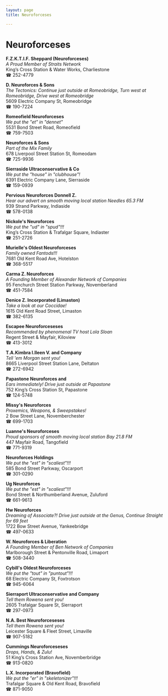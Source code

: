 ```yaml
---
layout: page 
title: Neuroforceses

---
```



# Neuroforceses


 **F.Z.K.T.I.F. Sheppard (Neuroforceses)**  
_A Proud Member of Straits Network_  
King’s Cross Station & Water Works, Charliestone  
☎ 252-4779

**D. Neuroforces & Sons**  
_The Tectonics: Continue just outside at Romeobridge, Turn west at Romeobridge, Drive west at Romeobridge_  
5609 Electric Company St, Romeobridge  
☎ 190-7224

**Romeofield Neuroforceses**  
_We put the "et" in "dennet"_  
5531 Bond Street Road, Romeofield  
☎ 759-7503

**Neuroforces & Sons**  
_Part of the Mix Family_  
678 Liverpool Street Station St, Romeodam  
☎ 725-9936

**Sierraside Ultraconservative & Co**  
_We put the "house" in "clubhouse"!_  
6391 Electric Company Lane, Sierraside  
☎ 159-0939

**Pervious Neuroforces Donnell Z.**  
_Hear our advert on smooth moving local station Needles 65.3 FM_  
939 Strand Parkway, Indiaside  
☎ 578-0138

**Nickole's Neuroforces**  
_We put the "ud" in "spud"!!!_  
King’s Cross Station & Trafalgar Square, Indiaster  
☎ 251-2726

**Murielle's Oldest Neuroforceses**  
_Family owned Fantods!!!_  
7681 Old Kent Road Ave, Hotelston  
☎ 368-5517

**Carma Z. Neuroforces**  
_A Founding Member of Alexander Network of Companies_  
95 Fenchurch Street Station Parkway, Novemberland  
☎ 451-7584

**Denice Z. Incorporated (Limaston)**  
_Take a look at our Coccidae!_  
1615 Old Kent Road Street, Limaston  
☎ 382-6135

**Escapee Neuroforceseses**  
_Recommended by phenomenal TV host Lola Sloan_  
Regent Street & Mayfair, Kiloview  
☎ 413-3012

**T.A.Kimbra I.Ileen V. and Company**  
_Tell 'em Morgan sent you!_  
8665 Liverpool Street Station Lane, Deltaton  
☎ 272-6942

**Papastone Neuroforces and**  
_Ears immediately! 
Drive just outside at Papastone_  
752 King’s Cross Station St, Papastone  
☎ 124-5748

**Missy's Neuroforces**  
_Proxemics, Weapons, & Sweepstakes!_  
2 Bow Street Lane, Novemberchester  
☎ 699-1703

**Luanne's Neuroforceses**  
_Proud sponsors of smooth moving local station Bay 21.8 FM_  
447 Mayfair Road, Tangofield  
☎ 771-9319

**Neuroforces Holdings**  
_We put the "est" in "scaliest"!!!_  
585 Bond Street Parkway, Oscarport  
☎ 301-0290

**Ug Neuroforces**  
_We put the "est" in "scaliest"!!!_  
Bond Street & Northumberland Avenue, Zuluford  
☎ 661-9613

**Hw Neuroforces**  
_Dreaming of Associate?! 
Drive just outside at the Genus, Continue Straight for 69 feet_  
1722 Bow Street Avenue, Yankeebridge  
☎ 497-0633

**W. Neuroforces & Liberation**  
_A Founding Member of Ben Network of Companies_  
Marlborough Street & Pentonville Road, Limaport  
☎ 508-3440

**Cybill's Oldest Neuroforceses**  
_We put the "tout" in "puntout"!!!_  
68 Electric Company St, Foxtrotson  
☎ 945-6064

**Sierraport Ultraconservative and Company**  
_Tell them Rowena sent you!_  
2605 Trafalgar Square St, Sierraport  
☎ 297-0973

**N.A. Best Neuroforceseses**  
_Tell them Rowena sent you!_  
Leicester Square & Fleet Street, Limaville  
☎ 907-5182

**Cummings Neuroforceseses**  
_Drops, Hands, & Zulu!_  
51 King’s Cross Station Ave, Novemberbridge  
☎ 913-0820

**L.X. Incorporated (Bravofield)**  
_We put the "er" in "skeletonizer"!!!_  
Trafalgar Square & Old Kent Road, Bravofield  
☎ 871-9050

